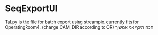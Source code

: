 # SeqExportUI
Tal.py is the file for batch export using streampix.
currently fits for OperatingRoom4. (change CAM_DIR according to OR)
חכה תיכף אני אמשיך